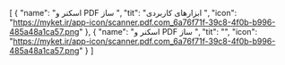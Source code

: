 [
  {
    "name": "اسکنر و PDF ساز ",
    "tit": "ابزارهای کاربردی ",
    "icon": "https://myket.ir/app-icon/scanner.pdf.com_6a76f71f-39c8-4f0b-b996-485a48a1ca57.png"
  },
{
    "name": "اسکنر و PDF ساز ",
    "tit": "",
    "icon": "https://myket.ir/app-icon/scanner.pdf.com_6a76f71f-39c8-4f0b-b996-485a48a1ca57.png"
  }
]
